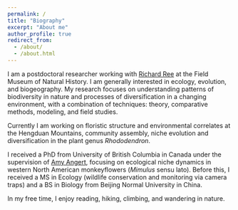 ```yaml
---
permalink: /
title: "Biography"
excerpt: "About me"
author_profile: true
redirect_from:
  - /about/
  - /about.html
---
```



I am a postdoctoral researcher working with [Richard Ree](www.reelab.net) at the Field Museum of Natural History. I am generally interested in ecology, evolution, and biogeography. My research focuses on understanding patterns of biodiversity in nature and processes of diversification in a changing environment, with a combination of techniques: theory, comparative methods, modeling, and field studies.

Currently I am working on floristic structure and environmental correlates at the Hengduan Mountains, community assembly, niche evolution and diversification in the plant genus *Rhododendron*.

I received a PhD from University of British Columbia in Canada under the supervision of [Amy Angert](angert.github.io), focusing on ecological niche dynamics in western North American monkeyflowers (*Mimulus* sensu lato). Before this, I received a MS in Ecology (wildlife conservation and monitoring via camera traps) and a BS in Biology from Beijing Normal University in China.

In my free time, I enjoy reading, hiking, climbing, and wandering in nature.
